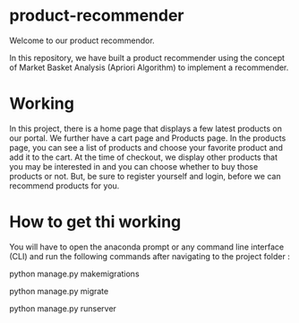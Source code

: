 # product-recommender

Welcome to our product recommendor. 

In this repository, we have built a product recommender using the concept of Market Basket Analysis (Apriori Algorithm) to implement a recommender.


# Working
In this project, there is a home page that displays a few latest products on our portal. 
We further have a cart page and Products page.
In the products page, you can see a list of products and choose your favorite product and add it to the cart. At the time of checkout, we display other products that you may be interested in and you can choose whether to buy those products or not.
But, be sure to register yourself and login, before we can recommend products for you.


# How to get thi working

You will have to open the anaconda prompt or any command line interface (CLI) and run the following commands after navigating to the project folder :

python manage.py makemigrations

python manage.py migrate

python manage.py runserver
